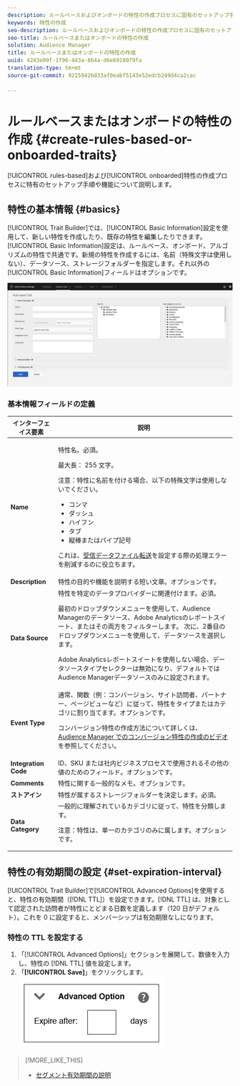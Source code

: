 ```yaml
---
description: ルールベースおよびオンボードの特性の作成プロセスに固有のセットアップ手順や機能について説明します。
keywords: 特性の作成
seo-description: ルールベースおよびオンボードの特性の作成プロセスに固有のセットアップ手順や機能について説明します。
seo-title: ルールベースまたはオンボードの特性の作成
solution: Audience Manager
title: ルールベースまたはオンボードの特性の作成
uuid: 4243e09f-1f96-443a-864a-d6e6918079fa
translation-type: tm+mt
source-git-commit: 9215942bd33af0eabf5143e52edcb249d4ca2cac

---
```



# ルールベースまたはオンボードの特性の作成 {#create-rules-based-or-onboarded-traits}

[!UICONTROL rules-based]および[!UICONTROL onboarded]特性の作成プロセスに特有のセットアップ手順や機能について説明します。

<!-- c_tb_rules_traits.xml -->

## 特性の基本情報 {#basics}

[!UICONTROL Trait Builder]では、[!UICONTROL Basic Information]設定を使用して、新しい特性を作成したり、既存の特性を編集したりできます。[!UICONTROL Basic Information]設定は、ルールベース、オンボード、アルゴリズムの特性で共通です。新規の特性を作成するには、名前（特殊文字は使用しない）、データソース、ストレージフォルダーを指定します。それ以外の[!UICONTROL Basic Information]フィールドはオプションです。

<!-- c_tb_basics.xml -->

![create-trait](assets/create-trait.png)

### 基本情報フィールドの定義

<table id="table_42AEC7A5B22346C5BB996D2D36C56229"> 
 <thead> 
  <tr> 
   <th colname="col1" class="entry"> インターフェイス要素 </th> 
   <th colname="col2" class="entry"> 説明 </th> 
  </tr> 
 </thead>
 <tbody> 
  <tr> 
   <td colname="col1"> <b><span class="uicontrol"> Name</span></b> </td> 
   <td colname="col2"> <p>特性名。必須。 </p> <p>最大長： 255 文字。 </p> <p> <p>注意：特性に名前を付ける場合、以下の特殊文字は使用しないでください。 
      <ul id="ul_AB38A333F21A4AA9B5656CBA69BA65E3"> 
       <li id="li_0E5033B540BC41E799075845388E85A7">コンマ </li> 
       <li id="li_B1A6C3E3FB98473A91E4675EE09460F0">ダッシュ </li> 
       <li id="li_579302FE34B64FE0AE3C751012839229">ハイフン </li> 
       <li id="li_44890F738CC64E449CC2545D701ECBC7">タブ </li> 
       <li id="li_C203837501A94342923C99A7DAD1ED61">縦棒またはパイプ記号 </li> 
      </ul> </p> </p> <p>これは、<a href="../../integration/sending-audience-data/batch-data-transfer-explained/inbound-file-contents.md">受信データファイル転送</a>を設定する際の処理エラーを削減するのに役立ちます。 </p> </td> 
  </tr> 
  <tr> 
   <td colname="col1"> <b><span class="uicontrol"> Description</span></b> </td> 
   <td colname="col2"> 特性の目的や機能を説明する短い文章。オプションです。 </td> 
  </tr> 
  <tr> 
   <td colname="col1"> <b><span class="uicontrol"> Data Source</span></b> </td> 
   <td colname="col2"> 特性を特定のデータプロバイダーに関連付けます。必須。 <p>最初のドロップダウンメニューを使用して、Audience Managerのデータソース、Adobe Analyticsのレポートスイート、またはその両方をフィルターします。 次に、2番目のドロップダウンメニューを使用して、データソースを選択します。</p><p> Adobe Analyticsレポートスイートを使用しない場合、データソースタイプセレクターは無効になり、デフォルトではAudience Managerデータソースのみに設定されます。</p>  </td> 
  </tr>
   <tr> 
   <td colname="col1"> <b><span class="uicontrol"> Event Type</span></b> </td> 
   <td colname="col2"> 通常、関数（例：コンバージョン、サイト訪問者、パートナー、ページビューなど）に従って、特性をタイプまたはカテゴリに割り当てます。オプションです。 <p> コンバージョン特性の作成方法について詳しくは、<a href="https://docs.adobe.com/content/help/en/audience-manager-learn/tutorials/build-and-manage-audiences/traits-and-segments/creating-conversion-traits.html">Audience Manager でのコンバージョン特性の作成のビデオ</a>を参照してください。 </p></td> 
  </tr> 
  <tr> 
   <td colname="col1"> <b><span class="uicontrol"> Integration Code</span></b> </td> 
   <td colname="col2"> ID、SKU または社内ビジネスプロセスで使用されるその他の値のためのフィールド。オプションです。 </td> 
  </tr> 
  <tr> 
   <td colname="col1"> <b><span class="uicontrol"> Comments</span></b> </td> 
   <td colname="col2"> 特性に関する一般的なメモ。オプションです。 </td> 
  </tr> 
  <tr> 
   <td colname="col1"> <b><span class="uicontrol"> ストアイン</span></b> </td> 
   <td colname="col2"> 特性が属するストレージフォルダーを決定します。必須。 </td> 
  </tr> 
  <tr> 
   <td colname="col1"> <b><span class="uicontrol"> Data Category</span></b> </td> 
   <td colname="col2"> 一般的に理解されているカテゴリに従って、特性を分類します。 <p>注意：特性は、単一のカテゴリのみに属します。オプションです。 </p> </td> 
  </tr> 
 </tbody> 
</table>

## 特性の有効期間の設定 {#set-expiration-interval}

[!UICONTROL Trait Builder]で[!UICONTROL Advanced Options]を使用すると、特性の有効期間（[!DNL TTL]）を設定できます。[!DNL TTL] は、対象として認定された訪問者が特性にとどまる日数を定義します（120 日がデフォルト）。これを 0 に設定すると、メンバーシップは有効期限なしになります。

<!-- t_tb_ttl.xml -->

### 特性の TTL を設定する

1. 「[!UICONTROL Advanced Options]」セクションを展開して、数値を入力し、特性の [!DNL TTL] 値を設定します。
2. 「**[!UICONTROL Save]**」をクリックします。
   ![](assets/TTL.png)

>[!MORE_LIKE_THIS]
>
>* [セグメント有効期間の説明](../../features/traits/segment-ttl-explained.md)

